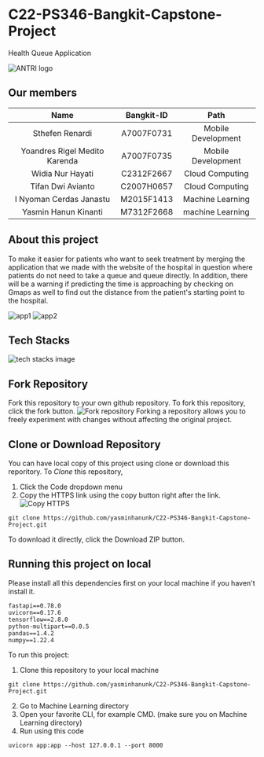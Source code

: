 # C22-PS346-Bangkit-Capstone-Project

Health Queue Application

![ANTRI logo](https://user-images.githubusercontent.com/96274018/173274309-8b869873-4d4b-42c5-8fbc-873c7f7c0c44.png)


## Our members

|             Name              | Bangkit-ID |       Path         |
|             :---:             |    :---:   |       :---:        |
| Sthefen Renardi               | A7007F0731 | Mobile Development |
| Yoandres Rigel Medito Karenda | A7007F0735 | Mobile Development |
| Widia Nur Hayati              | C2312F2667 | Cloud Computing    |
| Tifan Dwi Avianto             | C2007H0657 | Cloud Computing    |
| I Nyoman Cerdas Janastu       | M2015F1413 | Machine Learning   |
| Yasmin Hanun Kinanti          | M7312F2668 | machine Learning   |


## About this project
To make it easier for patients who want to seek treatment by merging the application that we made with the website of the hospital in question where patients do not need to take a queue and queue directly. In addition, there will be a warning if predicting the time is approaching by checking on Gmaps as well to find out the distance from the patient's starting point to the hospital.

![app1](https://user-images.githubusercontent.com/96274018/173275624-f8973df6-dacd-4688-9cf8-71da03d02151.png)
![app2](https://user-images.githubusercontent.com/96274018/173275695-fd159aa2-3b2f-4fe0-9185-e3a0eadbd871.png)


## Tech Stacks
![tech stacks image](https://user-images.githubusercontent.com/96274018/173220782-f3306aec-89a7-4bf7-8fd7-32697643d87b.png)

## Fork Repository
Fork this repository to your own github repository. To fork this repository, click the fork button.
![Fork repository](https://user-images.githubusercontent.com/96274018/173221528-415a3921-fe31-44b9-985b-642e37a2abb0.png)
Forking a repository allows you to freely experiment with changes without affecting the original project.

## Clone or Download Repository
You can have local copy of this project using clone or download this reporitory.
To *Clone* this repository, 
1. Click the Code dropdown menu
2. Copy the HTTPS link using the copy button right after the link.
![Copy HTTPS](https://user-images.githubusercontent.com/96274018/173221313-b6a21986-95af-4a1e-a0b5-8ca1e4e087e6.png)
```
git clone https://github.com/yasminhanunk/C22-PS346-Bangkit-Capstone-Project.git
```

To download it directly, click the Download ZIP button.

## Running this project on local
Please install all this dependencies first on your local machine if you haven't install it.
```text
fastapi==0.78.0
uvicorn==0.17.6
tensorflow==2.8.0
python-multipart==0.0.5
pandas==1.4.2
numpy==1.22.4
```

To run this project:
1. Clone this repository to your local machine
```
git clone https://github.com/yasminhanunk/C22-PS346-Bangkit-Capstone-Project.git
```
2. Go to Machine Learning directory
3. Open your favorite CLI, for example CMD. (make sure you on Machine Learning directory)
4. Run using this code
```
uvicorn app:app --host 127.0.0.1 --port 8000
```
